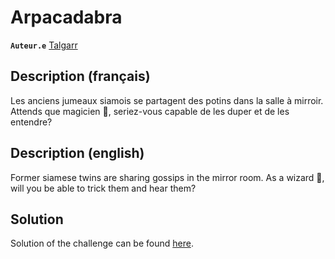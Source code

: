 # Arpacadabra

**`Auteur.e`** [Talgarr](https://github.com/Talgarr)

## Description (français)

Les anciens jumeaux siamois se partagent des potins dans la salle à mirroir. Attends que magicien 🎩, seriez-vous capable de les duper et de les entendre?

## Description (english)

Former siamese twins are sharing gossips in the mirror room. As a wizard 🎩, will you be able to trick them and hear them?

## Solution

Solution of the challenge can be found [here](solution/).
